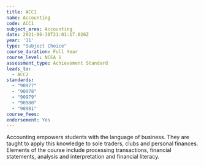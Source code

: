 ```yaml
---
title: ACC1
name: Accounting
code: ACC1
subject_area: Accounting
date: 2021-06-30T21:01:17.026Z
year: '11'
type: "Subject Choice"
course_duration: Full Year
course_level: NCEA 1
assessment_type: Achievement Standard
leads_to:
  - ACC2
standards:
  - "90977"
  - "90978"
  - "90979"
  - "90980"
  - "90981"
course_fees:
endorsement: Yes
---
```

Accounting empowers students with the language of business. They are taught to apply this knowledge to sole traders, clubs and personal finances. Elements of the course include processing transactions, financial statements, analysis and interpretation and financial literacy.
